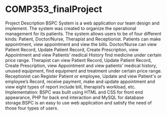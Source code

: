 # COMP353_finalProject
Project Description
BSPC System is a web application our team design and implement. The system was
created to organize the operational management for its patients. The system allows
users to be of four different kinds: Patient, Doctor/Nurse, Therapist and Receptionist.
Patients can make appointment, view appointment and view the bills. Doctor/Nurse can
view Patient Record, Update Patient Record, Create Prescription, view Appointment and
view Patients’ medical History find medicine under certain price range. Therapist can
view Patient Record, Update Patient Record, Create Prescription, view Appointment and
view patients’ medical history, unused equipment, find equipment and treatment under
certain price range. Receptionist can Register Patient or employee, Update and view
Patient's or employee’s Record, receive payment, make and update appointment and
view eight types of report include bill, therapist’s workload, etc.
Implementation:
BSPC was built using HTML and CSS for front end appearance, PHP for back end
interaction and MySQL for database storage.BSPC is an easy to use web application and
satisfy the need of those four types of users.
